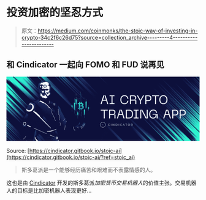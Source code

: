 # 投资加密的坚忍方式

> 原文：<https://medium.com/coinmonks/the-stoic-way-of-investing-in-crypto-34c2f6c26d75?source=collection_archive---------4----------------------->

## 和 Cindicator 一起向 FOMO 和 FUD 说再见

![](img/683eed7f843aef0dab25c6b071029444.png)

Source: [https://cindicator.gitbook.io/stoic-ai](https://cindicator.gitbook.io/stoic-ai/?ref=stoic_ai)

> 斯多葛派是一个能够经历痛苦和艰难而不表露情感的人。

这也是由 [Cindicator](https://medium.com/u/19886917aecf) 开发的斯多葛派*加密货币交易机器人*的价值主张。交易机器人的目标是比加密机器人表现更好…